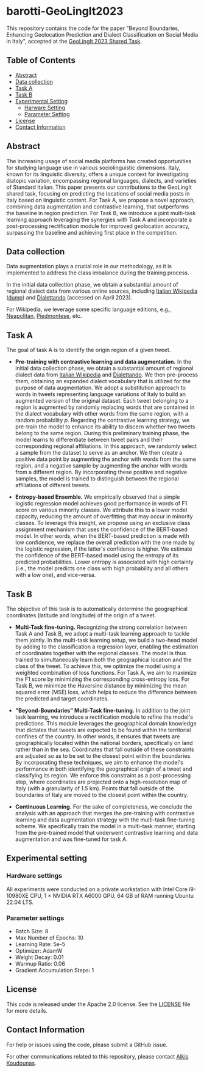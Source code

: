 # barotti-GeoLingIt2023

This repository contains the code for the paper "Beyond Boundaries, Enhancing Geolocation Prediction and Dialect Classification on Social Media in Italy", accepted at the [GeoLingIt 2023 Shared Task](https://sites.google.com/view/geolingit).

## Table of Contents

- [Abstract](#abstract)
- [Data collection](#data-collection)
- [Task A](#task-a)
- [Task B](#task-b)
- [Experimental Setting](#experimental-setting)
  - [Harware Setting](#hardware-settings)
  - [Parameter Setting](#parameter-settings)
- [License](#license)
- [Contact Information](#contact-information)


## Abstract
The increasing usage of social media platforms has created opportunities for studying language use in various sociolinguistic dimensions. 
Italy, known for its linguistic diversity, offers a unique context for investigating diatopic variation, encompassing regional languages, dialects, and varieties of Standard Italian. 
This paper presents our contributions to the GeoLingIt shared task, focusing on predicting the locations of social media posts in Italy based on linguistic content. 
For Task A, we propose a novel approach, combining data augmentation and contrastive learning, that outperforms the baseline in region prediction.
For Task B, we introduce a joint multi-task learning approach leveraging the synergies with Task A and incorporate a post-processing rectification module for improved geolocation accuracy, surpassing the baseline and achieving first place in the competition.

## Data collection

Data augmentation plays a crucial role in our methodology, as it is implemented to address the class imbalance during the training process. 

In the initial data collection phase, we obtain a substantial amount of regional dialect data from various online sources, including [Italian Wikipedia](https://it.wikipedia.org) ([dump](https://dumps.wikimedia.org/itwiki/20230501/)) and [Dialettando](https://dialettando.com) (accessed on April 2023).

For Wikipedia, we leverage some specific language editions, e.g., [Neapolitan](https://nap.wikipedia.org/), [Piedmontese](https://pms.wikipedia.org/), etc.

## Task A
The goal of task A is to identify the origin region of a given tweet.

- **Pre-training with contrastive learning and data augmentation.** In the initial data collection phase, we obtain a substantial amount of regional dialect data from [Italian Wikipedia](https://it.wikipedia.org) and [Dialettando](https://dialettando.com). We then pre-process them, obtaining an expanded dialect vocabulary that is utilized for the purpose of data augmentation. We adopt a substitution approach to words in tweets representing language variations of Italy to build an augmented version of the original dataset. Each tweet belonging to a region is augmented by randomly replacing words that are contained in the dialect vocabulary with other words from the same region, with a random probability $p$. Regarding the contrastive learning strategy, we pre-train the model to enhance its ability to discern whether two tweets belong to the same region. During this preliminary training phase, the model learns to differentiate between tweet pairs and their corresponding regional affiliations. In this approach, we randomly select a sample from the dataset to serve as an anchor. We then create a positive data point by augmenting the anchor with words from the same region, and a negative sample by augmenting the anchor with words from a different region. By incorporating these positive and negative samples, the model is trained to distinguish between the regional affiliations of different tweets.
  
- **Entropy-based Ensemble.** We empirically observed that a simple logistic regression model achieves good performance in words of F1 score on various minority classes. We attribute this to a lower model capacity, reducing the amount of overfitting that may occur in minority classes. To leverage this insight, we propose using an exclusive class assignment mechanism that uses the confidence of the BERT-based model. In other words, when the BERT-based prediction is made with low confidence, we replace the overall prediction with the one made by the logistic regression, if the latter's confidence is higher. We estimate the confidence of the BERT-based model using the entropy of its predicted probabilities. Lower entropy is associated with high certainty (i.e., the model predicts one class with high probability and all others with a low one), and vice-versa.


## Task B
The objective of this task is to automatically determine the geographical coordinates (latitude and longitude) of the origin of a tweet.

- **Multi-Task fine-tuning.** Recognizing the strong correlation between Task A and Task B, we adopt a multi-task learning approach to tackle them jointly. In the multi-task learning setup, we build a two-head model by adding to the classification a regression layer, enabling the estimation of coordinates together with the regional classes. The model is thus trained to simultaneously learn both the geographical location and the class of the tweet. To achieve this, we optimize the model using a weighted combination of loss functions. For Task A, we aim to maximize the F1 score by minimizing the corresponding cross-entropy loss. For Task B, we minimize the Haversine distance by minimizing the mean squared error (MSE) loss, which helps to reduce the difference between the predicted and target coordinates.

- **"Beyond-Boundaries" Multi-Task fine-tuning.** In addition to the joint task learning, we introduce a rectification module to refine the model's predictions. This module leverages the geographical domain knowledge that dictates that tweets are expected to be found within the territorial confines of the country. In other words, it ensures that tweets are geographically located within the national borders, specifically on land rather than in the sea. Coordinates that fall outside of these constraints are adjusted so as to be set to the closest point within the boundaries. By incorporating these techniques, we aim to enhance the model's performance in both identifying the geographical origin of a tweet and classifying its region. We enforce this constraint as a post-processing step, where coordinates are projected onto a high-resolution map of Italy (with a granularity of 1.5 km). Points that fall outside of the boundaries of Italy are moved to the closest point within the country.

- **Continuous Learning.** For the sake of completeness, we conclude the analysis with an approach that merges the pre-training with contrastive learning and data augmentation strategy with the multi-task fine-tuning scheme. We specifically train the model in a multi-task manner, starting from the pre-trained model that underwent contrastive learning and data augmentation and was fine-tuned for task A.
  
## Experimental setting

### Hardware settings
All experiments were conducted on a private workstation with Intel Core i9-10980XE CPU, 1 $\times$ NVIDIA RTX A6000 GPU, 64 GB of RAM running Ubuntu 22.04 LTS.

### Parameter settings

- Batch Size: 8
- Max Number of Epochs: 10
- Learning Rate: 5e-5
- Optimizer: AdamW
- Weight Decay: 0.01
- Warmup Ratio: 0.06
- Gradient Accumulation Steps: 1

<!-- 
## Citation

If you use this code, please cite the following paper:

```
``` -->

## License
This code is released under the Apache 2.0 license. See the [LICENSE](LICENSE) file for more details.

## Contact Information
For help or issues using the code, please submit a GitHub issue.

For other communications related to this repository, please contact [Alkis Koudounas](mailto:alkis.koudounas@polito.it).
